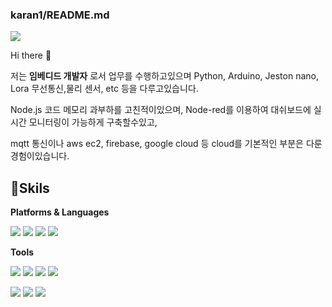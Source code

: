 ### karan1/README.md


<img src="https://img.shields.io/badge/seoyouwon96@gmail.com-EA4335?style=flat-square&logo=Gmail&logoColor=white"/>

Hi there 👋 

저는 **임베디드 개발자** 로서 업무를 수행하고있으며 Python, Arduino, Jeston nano, Lora 무선통신,물리 센서, etc 등을 다루고있습니다.

Node.js 코드 메모리 과부하를 고친적이있으며, Node-red를 이용하여 대쉬보드에 실시간 모니터링이 가능하게 구축할수있고,

mqtt 통신이나 aws ec2, firebase, google cloud 등 cloud를 기본적인 부분은 다룬 경험이있습니다.

## **💪Skils**

**Platforms & Languages**

<img src="https://img.shields.io/badge/Python-3776AB?style=flat-square&logo=Python&logoColor=white"/> <img src="https://img.shields.io/badge/TensorFlow-FF6F00?style=flat-square&logo=TensorFlow&logoColor=white"/> <img src="https://img.shields.io/badge/C++-00599C?style=flat-square&logo=C++&logoColor=black"/> <img src="https://img.shields.io/badge/C-A8B9CC?style=flat-square&logo=C&logoColor=white"/>



**Tools**

<img src="https://img.shields.io/badge/Arduino-2300979D?style=flat-square&logo=Arduino&logoColor=white"/> <img src="https://img.shields.io/badge/Amazon EC2-FF9900?style=flat-square&logo=Amazon EC2&logoColor=white"/> <img src="https://img.shields.io/badge/Firebase-FFCA28?style=flat-square&logo=Firebase&logoColor=white"/> <img src="https://img.shields.io/badge/GitHub-181717?style=flat-square&logo=GitHub&logoColor=white"/>

<img src="https://img.shields.io/badge/Ubuntu-E95420?style=flat-square&logo=Ubuntu&logoColor=white"/> <img src="https://img.shields.io/badge/NodeRED-8F0000?style=flat-square&logo=Node-RED&logoColor=white"/> <img src="https://img.shields.io/badge/Google Cloud-4285F4?style=flat-square&logo=Google Cloud&logoColor=white"/>
